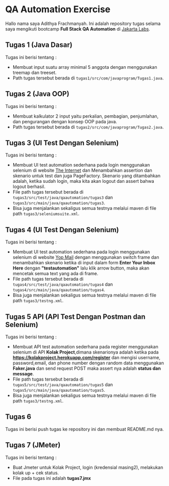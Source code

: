# QA Automation Exercise

Hallo nama saya Adithya Frachmanyah. Ini adalah repository tugas selama saya mengikuti bootcamp **Full Stack QA Automation** di [Jakarta Labs](https://jakartalabs.com/).

## Tugas 1 (Java Dasar)
Tugas ini berisi tentang :
- Membuat input suatu array minimal 5 anggota dengan menggunakan treemap dan treeset.
- Path tugas tersebut berada di `tugas1/src/com/javaprogram/Tugas1.java`.

## Tugas 2 (Java OOP)
Tugas ini berisi tentang :
- Membuat kalkulator 2 input yaitu perkalian, pembagian, penjumlahan, dan pengurangan dengan konsep OOP pada java.
- Path tugas tersebut berada di `tugas2/src/com/javaprogram/Tugas2.java`.

## Tugas 3 (UI Test Dengan Selenium)
Tugas ini berisi tentang :
- Membuat UI test automation sederhana pada login menggunakan selenium di website [The Internet](http://the-internet.herokuapp.com/login) dan  Menambahkan assertion dan skenario untuk test dan juga PageFactory. Skenario yang ditambahkan adalah, ketika sudah login, maka kita akan logout dan assert bahwa logout berhasil.
- File path tugas tersebut berada di `tugas3/src/test/java/qaautomation/tugas3` dan `tugas3/src/main/java/qaautomation/tugas3`.
- Bisa juga menjalankan sekaligus semua testnya melalui maven di file path `tugas3/seleniumsuite.xml`.

## Tugas 4 (UI Test Dengan Selenium)
Tugas ini berisi tentang :
- Membuat UI test automation sederhana pada login menggunakan selenium di website [Yop Mail](https://yopmail.com/en/) dengan menggunakan switch frame dan menambahkan skenario ketika di input dalam form **Enter Your Inbox Here** dengan **"testautomation"** lalu klik arrow button, maka akan mencetak semua text yang ada di frame.
- File path tugas tersebut berada di `tugas4/src/test/java/qaautomation/tugas4` dan `tugas4/src/main/java/qaautomation/tugas4`.
- Bisa juga menjalankan sekaligus semua testnya melalui maven di file path `tugas3/testng.xml`.

## Tugas 5 API (API Test Dengan Postman dan Selenium)
Tugas ini berisi tentang :
- Membuat API test automation sederhana pada register menggunakan selenium di API **Kolak Project**,dimana skenarionya adalah ketika pada **https://kolakproject.herokuapp.com/register** dan mengisi username, password,email, dan phone number dengan random data menggunakan **Faker.java** dan send request POST maka assert nya adalah **status dan message**.
- File path tugas tersebut berada di `tugas5/src/test/java/qaautomation/tugas5` dan `tugas5/src/main/java/qaautomation/tugas5`.
- Bisa juga menjalankan sekaligus semua testnya melalui maven di file path `tugas3/testng.xml`.

## Tugas 6
Tugas ini berisi push tugas ke repository ini dan membuat README.md nya.

## Tugas 7 (JMeter)
Tugas ini berisi tentang :
- Buat Jmeter untuk Kolak Project, login (kredensial masing2), melakukan kolak up + cek status.
- File pada tugas ini adalah **tugas7.jmx**
